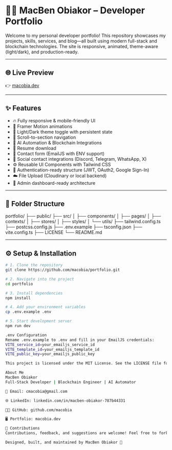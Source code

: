 # 🧑‍💻 MacBen Obiakor – Developer Portfolio

Welcome to my personal developer portfolio! This repository showcases my projects, skills, services, and blog—all built using modern full-stack and blockchain technologies. The site is responsive, animated, theme-aware (light/dark), and production-ready.

---

## 🌐 Live Preview

👉 [macobia.dev](https://your-live-site-url.com)

---

## ✨ Features

- 🔥 Fully responsive & mobile-friendly UI
- 🎨 Framer Motion animations
- 🌙 Light/Dark theme toggle with persistent state
- 🔗 Scroll-to-section navigation
- 🧠 AI Automation & Blockchain Integrations
- 📂 Resume download
- 📧 Contact form (EmailJS with ENV support)
- 📱 Social contact integrations (Discord, Telegram, WhatsApp, X)
- ⚙️ Reusable UI Components with Tailwind CSS
- 🔐 Authentication-ready structure (JWT, OAuth2, Google Sign-In)
- ☁️ File Upload (Cloudinary or local backend)
- 🧩 Admin dashboard-ready architecture

---

## 📂 Folder Structure
portfolio/
├── public/
├── src/
│ ├── components/
│ ├── pages/
│ ├── contexts/
│ ├── stores/
│ ├── styles/
│ └── utils/
├── tailwind.config.ts
├── postcss.config.js
├── .env.example
├── tsconfig.json
├── vite.config.ts
├── LICENSE
└── README.md


---

## ⚙️ Setup & Installation

```bash
# 1. Clone the repository
git clone https://github.com/macobia/portfolio.git

# 2. Navigate into the project
cd portfolio

# 3. Install dependencies
npm install

# 4. Add your environment variables
cp .env.example .env

# 5. Start development server
npm run dev

.env Configuration
Rename .env.example to .env and fill in your EmailJS credentials:
VITE_service_id=your_emailjs_service_id
VITE_template_id=your_emailjs_template_id
VITE_public_key=your_emailjs_public_key

This project is licensed under the MIT License. See the LICENSE file for details.

About Me
MacBen Obiakor
Full-Stack Developer | Blockchain Engineer | AI Automator

📧 Email: cmacobia@gmail.com

🌐 LinkedIn: linkedin.com/in/macben-obiakor-787b44331

🧑‍💻 GitHub: github.com/macobia

🖥️ Portfolio: macobia.dev

🙌 Contributions
Contributions, feedback, and suggestions are welcome! Feel free to fork this repo, open issues, or create pull requests.

Designed, built, and maintained by MacBen Obiakor 🌟